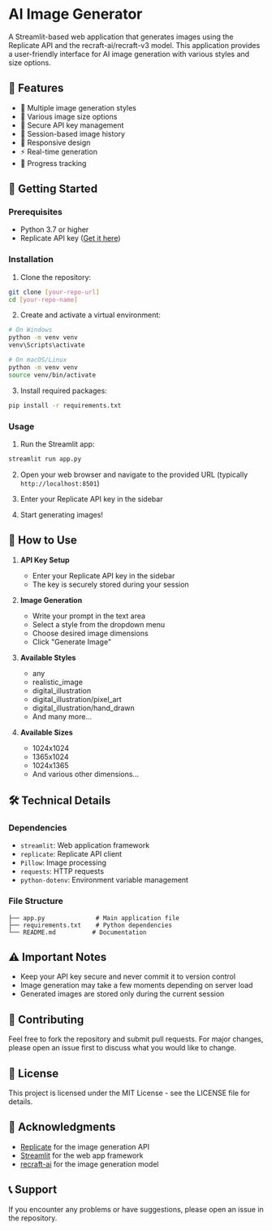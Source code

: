 # AI Image Generator

A Streamlit-based web application that generates images using the Replicate API and the recraft-ai/recraft-v3 model. This application provides a user-friendly interface for AI image generation with various styles and size options.

## 🌟 Features

- 🎨 Multiple image generation styles
- 📐 Various image size options
- 🔑 Secure API key management
- 💾 Session-based image history
- 📱 Responsive design
- ⚡ Real-time generation
- 🔄 Progress tracking

## 🚀 Getting Started

### Prerequisites

- Python 3.7 or higher
- Replicate API key ([Get it here](https://replicate.com))

### Installation

1. Clone the repository:
```bash
git clone [your-repo-url]
cd [your-repo-name]
```

2. Create and activate a virtual environment:
```bash
# On Windows
python -m venv venv
venv\Scripts\activate

# On macOS/Linux
python -m venv venv
source venv/bin/activate
```

3. Install required packages:
```bash
pip install -r requirements.txt
```

### Usage

1. Run the Streamlit app:
```bash
streamlit run app.py
```

2. Open your web browser and navigate to the provided URL (typically `http://localhost:8501`)

3. Enter your Replicate API key in the sidebar

4. Start generating images!

## 📝 How to Use

1. **API Key Setup**
   - Enter your Replicate API key in the sidebar
   - The key is securely stored during your session

2. **Image Generation**
   - Write your prompt in the text area
   - Select a style from the dropdown menu
   - Choose desired image dimensions
   - Click "Generate Image"

3. **Available Styles**
   - any
   - realistic_image
   - digital_illustration
   - digital_illustration/pixel_art
   - digital_illustration/hand_drawn
   - And many more...

4. **Available Sizes**
   - 1024x1024
   - 1365x1024
   - 1024x1365
   - And various other dimensions...

## 🛠️ Technical Details

### Dependencies

- `streamlit`: Web application framework
- `replicate`: Replicate API client
- `Pillow`: Image processing
- `requests`: HTTP requests
- `python-dotenv`: Environment variable management

### File Structure

```
├── app.py              # Main application file
├── requirements.txt    # Python dependencies
└── README.md          # Documentation
```

## ⚠️ Important Notes

- Keep your API key secure and never commit it to version control
- Image generation may take a few moments depending on server load
- Generated images are stored only during the current session

## 🤝 Contributing

Feel free to fork the repository and submit pull requests. For major changes, please open an issue first to discuss what you would like to change.

## 📄 License

This project is licensed under the MIT License - see the LICENSE file for details.

## 🙏 Acknowledgments

- [Replicate](https://replicate.com) for the image generation API
- [Streamlit](https://streamlit.io) for the web app framework
- [recraft-ai](https://replicate.com/recraft-ai/recraft-v3) for the image generation model

## 📞 Support

If you encounter any problems or have suggestions, please open an issue in the repository.
